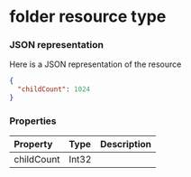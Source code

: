 # folder resource type



### JSON representation

Here is a JSON representation of the resource

<!-- {
  "blockType": "resource",
  "optionalProperties": [

  ],
  "@odata.type": "microsoft.graph.folder"
}-->

```json
{
  "childCount": 1024
}

```
### Properties
| Property	   | Type	|Description|
|:---------------|:--------|:----------|
|childCount|Int32||

<!-- uuid: fe7c9e7b-5ec4-4f2f-9495-1e78ef52bd04
2015-10-15 04:04:56 UTC -->
<!-- {
  "type": "#page.annotation",
  "description": "folder resource",
  "keywords": "",
  "section": "documentation",
  "tocPath": ""
}-->